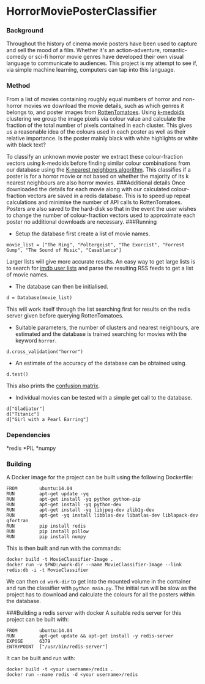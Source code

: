 # HorrorMoviePosterClassifier
### Background
Throughout the history of cinema movie posters have been used to capture and sell the mood of a film. Whether it's an action-adventure, romantic-comedy or sci-fi horror movie genres have developed their own visual language to communicate to audiences. This project is my attempt to see if, via simple machine learning, computers can tap into this language. 
### Method
From a list of movies containing roughly equal numbers of horror and non-horror movies we download the movie details, such as which genres it belongs to, and poster images from [RottenTomatoes](http://developer.rottentomatoes.com/). Using [k-medoids](https://en.wikipedia.org/wiki/K-medoids) clustering we group the image pixels via colour value and calculate the fraction of the total number of pixels contained in each cluster. This gives us a reasonable idea of the colours used in each poster as well as their relative importance. Is the poster mainly black with white highlights or white with black text? 

To classify an unknown movie poster we extract these colour-fraction vectors using k-medoids before finding similar colour combinations from our database using the [K-nearest neighbors algorithm](https://en.wikipedia.org/wiki/K-nearest_neighbors_algorithm). This classifies if a poster is for a horror movie or not based on whether the majority of its k nearest neighbours are also horror movies.
###Additional details
Once downloaded the details for each movie along with our calculated colour-fraction vectors are saved in a redis database. This is to speed up repeat calculations and minimise the number of API calls to RottenTomatoes. Posters are also saved to the hard-disk so that in the event the user wishes to change the number of colour-fraction vectors used to approximate each poster no additional downloads are necessary. 
###Running
* Setup the database first create a list of movie names. 
```
movie_list = ["The Ring", "Poltergeist", "The Exorcist", "Forrest Gump", "The Sound of Music", "Casablanca"]
```
   Larger lists will give more accurate results. An easy way to get large lists is to search for [imdb user lists](https://www.google.ie/search?q=g+horror+site%3Aimdb.com%2Flists&oq=g+horror+site%3Aimdb.com%2Flists&aqs=chrome..69i57j69i64l2.14941j0j1&sourceid=chrome&es_sm=91&ie=UTF-8#q=horror+site:imdb.com%2Flists) and parse the resulting RSS feeds to get a list of movie names. 

* The database can then be initialised. 
```
d = Database(movie_list)
```
This will work itself through the list searching first for results on the redis server given before querying RottenTomatoes.

* Suitable parameters, the number of clusters and nearest neighbours, are estimated and the database is trained searching for movies with the keyword `horror`.
```
d.cross_validation("horror")
```
* An estimate of the accuracy of the database can be obtained using.
```
d.test()
```
This also prints the [confusion matrix](https://en.wikipedia.org/wiki/Confusion_matrix).
* Individual movies can be tested with a simple get call to the database.
```
d["Gladiator"]
d["Titanic"]
d["Girl with a Pearl Earring"]
```
### Dependencies
*redis
*PIL
*numpy
### Building
A Docker image for the project can be built using the following Dockerfile:
```
FROM        ubuntu:14.04
RUN         apt-get update -yq
RUN         apt-get install -yq python python-pip
RUN         apt-get install -yq python-dev
RUN         apt-get install -yq libjpeg-dev zlib1g-dev
RUN         apt-get -yq install libblas-dev libatlas-dev liblapack-dev gfortran
RUN         pip install redis
RUN         pip install pillow
RUN         pip install numpy
``` 
This is then built and run with the commands:
```
docker build -t MovieClassifier-Image .
docker run -v $PWD:/work-dir --name MovieClassifier-Image --link redis:db -i -t MovieClassifier
```
We can then `cd work-dir` to get into the mounted volume in the container and run the classifier with `python main.py`. The initial run will be slow as the project has to download and calculate the colours for all the posters within the database.

###Building a redis server with docker
A suitable redis server for this project can be built with:
```
FROM        ubuntu:14.04
RUN         apt-get update && apt-get install -y redis-server
EXPOSE      6379
ENTRYPOINT  ["/usr/bin/redis-server"]
```
It can be built and run with:
```
docker build -t <your username>/redis .
docker run --name redis -d <your username>/redis
```

